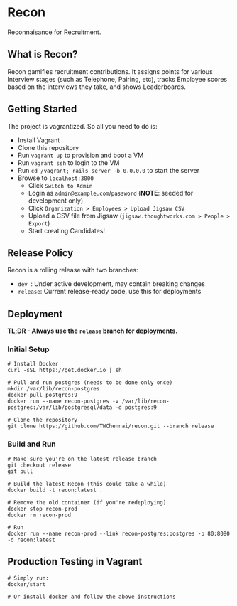 # Recon

Reconnaisance for Recruitment.

## What is Recon?

Recon gamifies recruitment contributions. It assigns points for various Interview stages (such as Telephone, Pairing, etc), tracks Employee scores based on the interviews they take, and shows Leaderboards.

## Getting Started

The project is vagrantized. So all you need to do is:

* Install Vagrant
* Clone this repository
* Run `vagrant up` to provision and boot a VM
* Run `vagrant ssh` to login to the VM
* Run `cd /vagrant; rails server -b 0.0.0.0` to start the server
* Browse to `localhost:3000`
  * Click `Switch to Admin`
  * Login as `admin@example.com`/`password` (**NOTE**: seeded for development only)
  * Click `Organization > Employees > Upload Jigsaw CSV`
  * Upload a CSV file from Jigsaw (`jigsaw.thoughtworks.com > People > Export`)
  * Start creating Candidates!

## Release Policy

Recon is a rolling release with two branches:

* `dev `: Under active development, may contain breaking changes
* `release`: Current release-ready code, use this for deployments

## Deployment

**TL;DR - Always use the `release` branch for deployments.**

### Initial Setup

    # Install Docker
    curl -sSL https://get.docker.io | sh

    # Pull and run postgres (needs to be done only once)
    mkdir /var/lib/recon-postgres
    docker pull postgres:9
    docker run --name recon-postgres -v /var/lib/recon-postgres:/var/lib/postgresql/data -d postgres:9

    # Clone the repository
    git clone https://github.com/TWChennai/recon.git --branch release

### Build and Run

    # Make sure you're on the latest release branch
    git checkout release
    git pull

    # Build the latest Recon (this could take a while)
    docker build -t recon:latest .

    # Remove the old container (if you're redeploying)
    docker stop recon-prod
    docker rm recon-prod

    # Run
    docker run --name recon-prod --link recon-postgres:postgres -p 80:8080 -d recon:latest

## Production Testing in Vagrant

    # Simply run:
    docker/start

    # Or install docker and follow the above instructions
